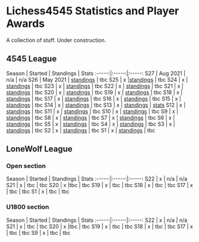 
# Lichess4545 Statistics and Player Awards

A collection of stuff. Under construction.

## 4545 League

Season | Started | Standings | Stats
:-----:|:-----:|:-----:
S27 | Aug 2021 | n/a | n/a
S26 | May 2021 | [standings](https://www.lichess4545.com/team4545/season/26/standings/) | tbc
S25 | x |[standings](https://www.lichess4545.com/team4545/season/25/standings/) | tbc
S24 | x | [standings](https://www.lichess4545.com/team4545/season/24/standings/) | tbc
S23 | x | [standings](https://www.lichess4545.com/team4545/season/23/standings/) | tbc
S22 | x | [standings](https://www.lichess4545.com/team4545/season/22/standings/) | tbc
S21 | x | [standings](https://www.lichess4545.com/team4545/season/21/standings/) | tbc
S20 | x | [standings](https://www.lichess4545.com/team4545/season/20/standings/) | tbc
S19 | x | [standings](https://www.lichess4545.com/team4545/season/19/standings/) | tbc
S18 | x | [standings](https://www.lichess4545.com/team4545/season/18/standings/) | tbc
S17 | x | [standings](https://www.lichess4545.com/team4545/season/17/standings/) | tbc
S16 | x | [standings](https://www.lichess4545.com/team4545/season/16/standings/) | tbc
S15 | x | [standings](https://www.lichess4545.com/team4545/season/15/standings/) | tbc
S14 | x | [standings](https://www.lichess4545.com/team4545/season/14/standings/) | tbc
S13 | x | [standings](https://www.lichess4545.com/team4545/season/13/standings/) | [stats](reports/stats_4545_s13.html)
S12 | x | [standings](https://www.lichess4545.com/team4545/season/12/standings/) | tbc
S11 | x | [standings](https://www.lichess4545.com/team4545/season/11/standings/) | tbc
S10 | x | [standings](https://www.lichess4545.com/team4545/season/10/standings/) | tbc
S9 | x | [standings](https://www.lichess4545.com/team4545/season/9/standings/) | tbc
S8 | x | [standings](https://www.lichess4545.com/team4545/season/8/standings/) | tbc
S7 | x | [standings](https://www.lichess4545.com/team4545/season/7/standings/) | tbc
S6 | x | [standings](https://www.lichess4545.com/team4545/season/6/standings/) | tbc
S5 | x | [standings](https://www.lichess4545.com/team4545/season/5/standings/) | tbc
S4 | x | [standings](https://www.lichess4545.com/team4545/season/4/standings/) | tbc
S3 | x | [standings](https://www.lichess4545.com/team4545/season/3/standings/) | tbc
S2 | x | [standings](https://www.lichess4545.com/team4545/season/2/standings/) | tbc
S1 | x | [standings](https://www.lichess4545.com/team4545/season/1/standings/) | tbc

## LoneWolf League

### Open section

Season | Started | Standings | Stats
:-----:|:-----:|:-----:
S22 | x | n/a | n/a
S21 | x | tbc | tbc
S20 | x |tbc | tbc
S19 | x | tbc | tbc
S18 | x | tbc | tbc
S17 | x | tbc | tbc
S1 | x | tbc | tbc

### U1800 section

Season | Started | Standings | Stats
:-----:|:-----:|:-----:
S22 | x | n/a | n/a
S21 | x | tbc | tbc
S20 | x |tbc | tbc
S19 | x | tbc | tbc
S18 | x | tbc | tbc
S17 | x | tbc | tbc
S9 | x | tbc | tbc
